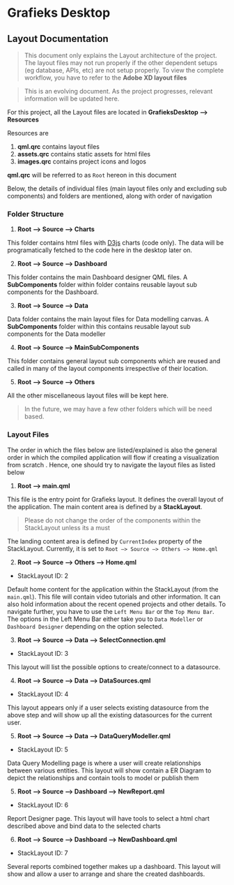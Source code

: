 # Grafieks Desktop

## Layout Documentation

> This document only explains the Layout architecture of the project. The layout files may not run properly if the other dependent setups (eg database, APIs, etc) are not setup properly. To view the complete workflow, you have to refer to the **Adobe XD layout files**

> This is an evolving document. As the project progresses, relevant information will be updated here.

For this project, all the Layout files are located in **GrafieksDesktop —> Resources**

Resources are

1.  **qml.qrc** contains layout files
2.  **assets.qrc** contains static assets for html files
3.  **images.qrc** contains project icons and logos

**qml.qrc** will be referred to as `Root` hereon in this document

Below, the details of individual files (main layout files only and excluding sub components) and folders are mentioned, along with order of navigation

### Folder Structure

1. **Root —> Source —> Charts**

This folder contains html files with [D3js](<[https://d3js.org/](https://d3js.org/)>) charts (code only). The data will be programatically fetched to the code here in the desktop later on.

2. **Root —> Source —> Dashboard**

This folder contains the main Dashboard designer QML files. A **SubComponents** folder within folder contains reusable layout sub components for the Dashboard.

3. **Root —> Source —> Data**

Data folder contains the main layout files for Data modelling canvas. A **SubComponents** folder within this contains reusable layout sub components for the Data modeller

4. **Root —> Source —> MainSubComponents**

This folder contains general layout sub components which are reused and called in many of the layout components irrespective of their location.

5. **Root —> Source —> Others**

All the other miscellaneous layout files will be kept here.

> In the future, we may have a few other folders which will be need based.

### Layout Files

The order in which the files below are listed/explained is also the general order in which the compiled application will flow if creating a visualization from scratch . Hence, one should try to navigate the layout files as listed below

1.  **Root —> main.qml**

This file is the entry point for Grafieks layout. It defines the overall layout of the application. The main content area is defined by a **StackLayout**.

> Please do not change the order of the components within the StackLayout unless its a must

The landing content area is defined by `CurrentIndex` property of the StackLayout. Currently, it is set to `Root —> Source —> Others —> Home.qml`

2. **Root —> Source —> Others —> Home.qml**

-   StackLayout ID: 2

Default home content for the application within the StackLayout (from the `main.qml`). This file will contain video tutorials and other information. It can also hold information about the recent opened projects and other details. To navigate further, you have to use the `Left Menu Bar` or the `Top Menu Bar`. The options in the Left Menu Bar either take you to `Data Modeller` or `Dashboard Designer` depending on the option selected.

3. **Root —> Source —> Data —> SelectConnection.qml**

-   StackLayout ID: 3

This layout will list the possible options to create/connect to a datasource.

4. **Root —> Source —> Data —> DataSources.qml**

-   StackLayout ID: 4

This layout appears only if a user selects existing datasource from the above step and will show up all the existing datasources for the current user.

5. **Root —> Source —> Data —> DataQueryModeller.qml**

-   StackLayout ID: 5

Data Query Modelling page is where a user will create relationships between various entities. This layout will show contain a ER Diagram to depict the relationships and contain tools to model or publish them

5. **Root —> Source —> Dashboard —> NewReport.qml**

-   StackLayout ID: 6

Report Designer page. This layout will have tools to select a html chart described above and bind data to the selected charts

6. **Root —> Source —> Dashboard —> NewDashboard.qml**

-   StackLayout ID: 7

Several reports combined together makes up a dashboard. This layout will show and allow a user to arrange and share the created dashboards.
